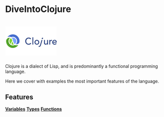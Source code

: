 # DiveIntoClojure

# ![alt text](img/clojure.jpg) 

Clojure is a dialect of Lisp, and is predominantly a functional programming language.

Here we cover with examples the most important features of the language.

## Features

**[Variables](src/com/politrons/Variables.clj)**
**[Types](src/com/politrons/Types.clj)**
**[Functions](src/com/politrons/Functions.clj)**
